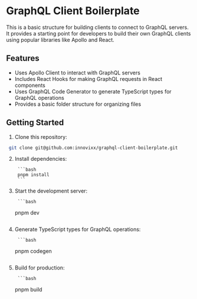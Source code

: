 # GraphQL Client Boilerplate

This is a basic structure for building clients to connect to GraphQL servers. It provides a starting point for developers to build their own GraphQL clients using popular libraries like Apollo and React.

## Features

- Uses Apollo Client to interact with GraphQL servers
- Includes React Hooks for making GraphQL requests in React components
- Uses GraphQL Code Generator to generate TypeScript types for GraphQL operations
- Provides a basic folder structure for organizing files

## Getting Started

1. Clone this repository:

  ```bash
   git clone git@github.com:innovixx/graphql-client-boilerplate.git
   ```

2. Install dependencies: 

		```bash
		pnpm install
		```
3. Start the development server: 

		```bash
  	pnpm dev
   	```
4. Generate TypeScript types for GraphQL operations: 

		```bash
   	pnpm codegen
   	```
5. Build for production: 

		```bash
   	pnpm build
   	```